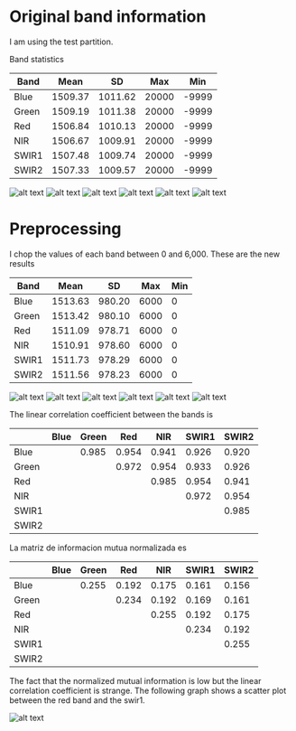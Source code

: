 
# Original band information

I am using the test partition.

Band statistics

|Band |	Mean   |	SD     |	Max  |	Min|
|-----|--------|---------|-------|-----|
|Blue |	1509.37|	1011.62|	20000|-9999|
|Green|	1509.19|	1011.38|	20000|-9999|
|Red  |	1506.84|	1010.13|	20000|-9999|
|NIR  |	1506.67|	1009.91|	20000|-9999|
|SWIR1|	1507.48|	1009.74|	20000|-9999|
|SWIR2|	1507.33|	1009.57|	20000|-9999|



![alt text](https://github.com/joaquinsalas/zindi/blob/main/code/data_exploration/Blue_orig.png?raw=true)
![alt text](https://github.com/joaquinsalas/zindi/blob/main/code/data_exploration/Green_orig.png?raw=true)
![alt text](https://github.com/joaquinsalas/zindi/blob/main/code/data_exploration/Red_orig.png?raw=true)
![alt text](https://github.com/joaquinsalas/zindi/blob/main/code/data_exploration/NIR_orig.png?raw=true)
![alt text](https://github.com/joaquinsalas/zindi/blob/main/code/data_exploration/SWIR1_orig.png?raw=true)
![alt text](https://github.com/joaquinsalas/zindi/blob/main/code/data_exploration/SWIR2_orig.png?raw=true)

# Preprocessing

I chop the values of each band between 0 and 6,000. These are the new results

|Band	|Mean	  |SD     |	Max	|Min|
|-----|-------|-------|-----|---|
|Blue	|1513.63|	980.20|	6000|	0 |
|Green|1513.42|	980.10|	6000|	0 |
|Red	|1511.09|	978.71|	6000|	0 |
|NIR	|1510.91|	978.60|	6000|	0 |
|SWIR1|1511.73|	978.29|	6000|	0 |
|SWIR2|1511.56|	978.23|	6000|	0 |

 ![alt text](https://github.com/joaquinsalas/zindi/blob/main/code/data_exploration/Blue.png?raw=true)
![alt text](https://github.com/joaquinsalas/zindi/blob/main/code/data_exploration/Green.png?raw=true)
![alt text](https://github.com/joaquinsalas/zindi/blob/main/code/data_exploration/Red.png?raw=true)
![alt text](https://github.com/joaquinsalas/zindi/blob/main/code/data_exploration/NIR.png?raw=true)
![alt text](https://github.com/joaquinsalas/zindi/blob/main/code/data_exploration/SWIR1.png?raw=true)
![alt text](https://github.com/joaquinsalas/zindi/blob/main/code/data_exploration/SWIR2.png?raw=true)

The linear correlation coefficient between the bands is


|	    |Blue |Green|	Red	|NIR	 |SWIR1|SWIR2|
|-----|-----|-----|-----|-----|-----|-----|     
|Blue	|     |0.985|0.954|0.941|0.926|0.920|
|Green|     |	    |0.972|0.954|0.933|0.926|
|Red	 |     |     |     |0.985|0.954|0.941|
|NIR	 |     |     |     |	    |0.972|0.954|
|SWIR1|     |     |     |     |     |0.985|
|SWIR2|     |     |     |     |     | 	   |


La matriz de informacion mutua normalizada es 

|	    |Blue |Green|	Red	|NIR	 |SWIR1|SWIR2|
|-----|-----|-----|-----|-----|-----|-----|     
|Blue	|    |0.255|0.192|0.175|0.161|0.156|
|Green|    |     |0.234|0.192|0.169|0.161|
|Red	 |    |     | 	   |0.255|0.192|0.175|
|NIR	 |    |     |     | 	   |0.234|0.192|
|SWIR1|    |     |     |     | 	   |0.255|
|SWIR2|    |     |     |     |     |	    |

The fact that the normalized mutual information is low but the linear correlation coefficient is strange. The following graph shows a scatter plot between the red band and the swir1.


![alt text](https://github.com/joaquinsalas/zindi/blob/main/code/data_exploration/red_vs_swir1.png?raw=true)

 

 
